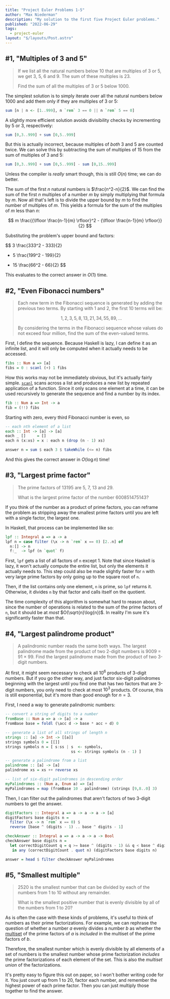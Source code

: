 ```yaml
---
title: "Project Euler Problems 1-5"
author: "Max Niederman"
description: "My solution to the first five Project Euler problems."
published: "2022-06-29"
tags:
  - project-euler
layout: "$/layouts/Post.astro"
---
```


## #1, "Multiples of 3 and 5"

> If we list all the natural numbers below 10 that are multiples of 3 or 5, we get 3, 5, 6 and 9. The sum of these multiples is 23.
>
> Find the sum of all the multiples of 3 or 5 below 1000.

The simplest solution is to simply iterate over all the natural numbers below 1000 and add them only if they are multiples of 3 or 5:

```haskell
sum [n | n <- [1..999], n `rem` 3 == 0 || n `rem` 5 == 0]
```

A slightly more efficient solution avoids divisibility checks by incrementing by 5 or 3, respectively:

```haskell
sum [0,3..999] + sum [0,5..999]
```

But this is actually incorrect, because multiples of _both_ 3 and 5 are counted twice. We can solve this by subtracting the sum of multiples of 15 from the sum of multiples of 3 and 5:

```haskell
sum [0,3..999] + sum [0,5..999] - sum [0,15..999]
```

Unless the compiler is _really_ smart though, this is still $O(n)$ time; we can do better.

The sum of the first $n$ natural numbers is $\frac{n^2-n}{2}$. We can find the sum of the first $n$ multiples of a number $m$ by simply multiplying that formula by $m$. Now all that's left is to divide the upper bound by $m$ to find the number of multiples of $m$. This yields a formula for the sum of the multiples of $m$ less than $n$:

$$
m \frac{{\lfloor \frac{n-1}{m} \rfloor}^2 - {\lfloor \frac{n-1}{m} \rfloor}}{2}
$$

Substituting the problem's upper bound and factors:

$$
3 \frac{333^2 - 333}{2}
+ 5 \frac{199^2 - 199}{2}
- 15 \frac{66^2 - 66}{2}
$$

This evaluates to the correct answer in $O(1)$ time.

## #2, "Even Fibonacci numbers"

> Each new term in the Fibonacci sequence is generated by adding the previous two terms. By starting with 1 and 2, the first 10 terms will be:
>
> $$
> 1, 2, 3, 5, 8, 13, 21, 34, 55, 89, \ldots
> $$
>
> By considering the terms in the Fibonacci sequence whose values do not exceed four million, find the sum of the even-valued terms.

First, I define the sequence. Because Haskell is lazy, I can define it as an infinite list, and it will only be computed when it actually needs to be accessed.

```haskell
fibs :: Num a => [a]
fibs = 0 : scanl (+) 1 fibs
```

How this works may not be immediately obvious, but it's actually fairly simple. [`scanl`](https://hackage.haskell.org/package/base-4.16.1.0/docs/Prelude.html#v:scanl) scans across a list and produces a new list by repeated application of a function. Since it only scans one element at a time, it can be used recursively to generate the sequence and find a number by its index.

```haskell
fib :: Num a => Int -> a
fib = (!!) fibs
```

Starting with zero, every third Fibonacci number is even, so

```haskell
-- each nth element of a list
each :: Int -> [a] -> [a]
each _ []     = []
each n (x:xs) = x : each n (drop (n - 1) xs)

answer n = sum $ each 3 $ takeWhile (<= n) fibs
```

And this gives the correct answer in $O(\log{n})$ time!

## #3, "Largest prime factor"

> The prime factors of 13195 are 5, 7, 13 and 29.
>
> What is the largest prime factor of the number 600851475143?

If you think of the number as a product of prime factors, you can reframe the problem as stripping away the smallest prime factors until you are left with a single factor, the largest one.

In Haskell, that process can be implemented like so:

```haskell
lpf :: Integral a => a -> a
lpf n = case filter (\x -> n `rem` x == 0) [2..n] of
  n:[] -> n
  f:_  -> lpf (n `quot` f)
```

First, `lpf` gets a list of all factors of `n` except 1. Note that since Haskell is lazy, it won't actually compute the entire list, but only the elements it actually needs to. This step could also be made slightly faster for `n` with very large prime factors by only going up to the square root of `n`.

Then, if the list contains only one element, `n` is prime, so `lpf` returns it. Otherwise, it divides `n` by that factor and calls itself on the quotient.

The time complexity of this algorithm is somewhat hard to reason about, since the number of operations is related to the sum of the prime factors of `n`, but it should be at _most_ $O(\sqrt{n}\log{n})$. In reality I'm sure it's significantly faster than that.

## #4, "Largest palindrome product"

> A palindromic number reads the same both ways. The largest palindrome made from the product of two 2-digit numbers is 9009 = 91 × 99.
> Find the largest palindrome made from the product of two 3-digit numbers.

At first, it might seem necessary to check all $10^6$ products of 3-digit numbers. But if you go the other way, and just factor six-digit palindromes beginning with the largest until you find one that has two factors that are 3-digit numbers, you only need to check at most $10^3$ products. Of course, this is still exponential, but it's more than good enough for $n = 3$.

First, I need a way to generate palindromic numbers:

```haskell
-- convert a string of digits to a number
fromBase :: Num a => a -> [a] -> a
fromBase base = foldl (\acc d -> base * acc + d) 0

-- generate a list of all strings of length n
strings :: [a] -> Int -> [[a]]
strings symbols 0 = [[]]
strings symbols n = [ s:ss | s  <- symbols,
                             ss <- strings symbols (n - 1) ]

-- generate a palindrome from a list
palindrome :: [a] -> [a]
palindrome xs = xs ++ reverse xs

-- list of six-digit palindromes in descending order
myPalindromes :: (Num a, Enum a) => [a]
myPalindromes = map (fromBase 10 . palindrome) (strings [9,8..0] 3)
```

Then, I can filter out the palindromes that aren't factors of two 3-digit numbers to get the answer.

```haskell
digitFactors :: Integral a => a -> a -> a -> [a]
digitFactors base digits n =
  filter (\x -> n `rem` x == 0) $
  reverse [base ^ (digits - 1) .. base ^ digits - 1]

checkAnswer :: Integral a => a -> a -> a -> Bool
checkAnswer base digits n =
  let correctDigitCount q = q >= base ^ (digits - 1) && q < base ^ digits
   in any (correctDigitCount . quot n) (digitFactors base digits n)

answer = head $ filter checkAnswer myPalindromes
```

## #5, "Smallest multiple"

> 2520 is the smallest number that can be divided by each of the numbers from 1 to 10 without any remainder.
>
> What is the smallest positive number that is evenly divisible by all of the numbers from 1 to 20?

As is often the case with these kinds of problems, it's useful to think of numbers as their prime factorizations. For example, we can rephrase the question of whether a number $a$ evenly divides a number $b$ as whether the [multiset](https://en.wikipedia.org/wiki/Multiset) of the prime factors of $a$ is _included_ in the multiset of the prime factors of $b$.

Therefore, the smallest number which is evenly divisible by all elements of a set of numbers is the smallest number whose prime factorization _includes_ the prime factorizations of each element of the set. This is also the _multiset union_ of the factorizations.

It's pretty easy to figure this out on paper, so I won't bother writing code for it. You just count up from 1 to 20, factor each number, and remember the highest power of each prime factor. Then you can just multiply those together to find the answer.
